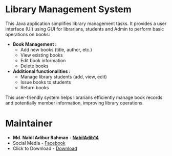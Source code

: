 # Library Management System


This Java application simplifies library management tasks. It provides a user interface (UI) using GUI for librarians, students and Admin to perform basic operations on books:

* **Book Management :**
    * Add new books (title, author, etc.)
    * View existing books
    * Edit book information 
    * Delete books 
* **Additional functionalities :**
    * Manage library students (add, view, edit)
    * Issue books to students 
    * Return books

This user-friendly system helps librarians efficiently manage book records and potentially member information, improving library operations.


# Maintainer
* **Md. Nabil Adibur Rahman - [NabilAdib14](https://github.com/NabilAdib14)**
* Social Media - 
[Facebook](https://www.facebook.com/nabil.adib.1412)
* Click to Download - 
[Download](https://drive.google.com/uc?export=1sN9sKLIZ-mHPZhBG6GrahdYiVFHImEdB)
